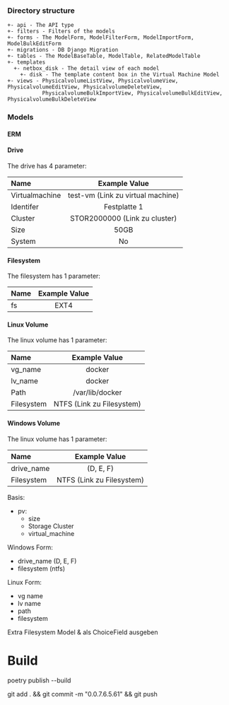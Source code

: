 ### Directory structure

```
+- api - The API type
+- filters - Filters of the models
+- forms - The ModelForm, ModelFilterForm, ModelImportForm, ModelBulkEditForm
+- migrations - DB Django Migration
+- tables - The ModelBaseTable, ModelTable, RelatedModelTable
+- templates
  +- netbox_disk - The detail view of each model
    +- disk - The template content box in the Virtual Machine Model
+- views - PhysicalvolumeListView, PhysicalvolumeView, PhysicalvolumeEditView, PhysicalvolumeDeleteView, 
           PhysicalvolumeBulkImportView, PhysicalvolumeBulkEditView, PhysicalvolumeBulkDeleteView
```
### Models
#### ERM


#### Drive
The drive has 4 parameter:

| Name           |           Example Value           |
|:---------------|:---------------------------------:|
| Virtualmachine | test-vm (Link zu virtual machine) |
| Identifer      |           Festplatte 1            |
| Cluster        |   STOR2000000 (Link zu cluster)   |
| Size           |               50GB                |
| System         |                No                 |

#### Filesystem
The filesystem has 1 parameter:

| Name | Example Value |
|:-----|:-------------:|
| fs   |     EXT4      |

#### Linux Volume
The linux volume has 1 parameter:

| Name            |       Example Value       |
|:----------------|:-------------------------:|
| vg_name         |          docker           |
| lv_name         |          docker           |
| Path            |      /var/lib/docker      |
| Filesystem      | NTFS (Link zu Filesystem) |


#### Windows Volume
The linux volume has 1 parameter:

| Name       |        Example Value        |
|:-----------|:---------------------------:|
| drive_name |          (D, E, F)          |
| Filesystem |  NTFS (Link zu Filesystem)  |



Basis:
- pv:
  - size
  - Storage Cluster
  - virtual_machine

Windows Form:
- drive_name (D, E, F)
- filesystem (ntfs)

Linux Form:
- vg name
- lv name
- path
- filesystem


Extra Filesystem Model & als ChoiceField ausgeben

# Build
poetry publish --build



git add . && git commit -m "0.0.7.6.5.61" && git push
